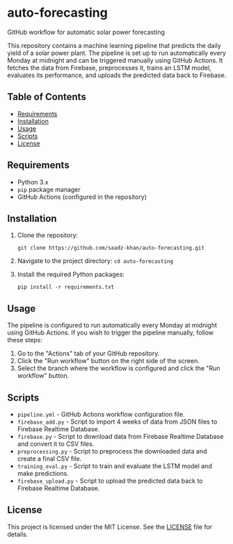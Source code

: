 # auto-forecasting
GitHub workflow for automatic solar power forecasting

This repository contains a machine learning pipeline that predicts the daily yield of a solar power plant. The pipeline is set up to run automatically every Monday at midnight and can be triggered manually using GitHub Actions. It fetches the data from Firebase, preprocesses it, trains an LSTM model, evaluates its performance, and uploads the predicted data back to Firebase.

## Table of Contents

- [Requirements](#requirements)
- [Installation](#installation)
- [Usage](#usage)
- [Scripts](#scripts)
- [License](#license)

## Requirements

- Python 3.x
- `pip` package manager
- GitHub Actions (configured in the repository)

## Installation

1. Clone the repository:

   `git clone https://github.com/saadz-khan/auto-forecasting.git`


2. Navigate to the project directory:
   `cd auto-forecasting`


3. Install the required Python packages:

    `pip install -r requirements.txt`


## Usage

The pipeline is configured to run automatically every Monday at midnight using GitHub Actions. If you wish to trigger the pipeline manually, follow these steps:

1. Go to the "Actions" tab of your GitHub repository.
2. Click the "Run workflow" button on the right side of the screen.
3. Select the branch where the workflow is configured and click the "Run workflow" button.

## Scripts

- `pipeline.yml` - GitHub Actions workflow configuration file.
- `firebase_add.py` - Script to import 4 weeks of data from JSON files to Firebase Realtime Database.
- `firebase.py` - Script to download data from Firebase Realtime Database and convert it to CSV files.
- `preprocessing.py` - Script to preprocess the downloaded data and create a final CSV file.
- `training_eval.py` - Script to train and evaluate the LSTM model and make predictions.
- `firebase_upload.py` - Script to upload the predicted data back to Firebase Realtime Database.

## License

This project is licensed under the MIT License. See the [LICENSE](LICENSE) file for details.

